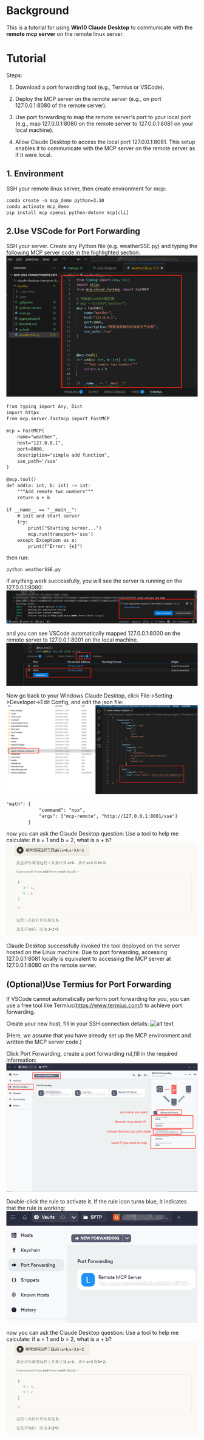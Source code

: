 # Background
This is a tutorial for using **Win10 Claude Desktop** to communicate with the **remote mcp server** on the remote linux server.

# Tutorial
Steps:

1. Download a port forwarding tool (e.g., Termius or VSCode).

2. Deploy the MCP server on the remote server (e.g., on port 127.0.0.1:8080 of the remote server).

3. Use port forwarding to map the remote server's port to your local port (e.g., map 127.0.0.1:8080 on the remote server to 127.0.0.1:8081 on your local machine).

4. Allow Claude Desktop to access the local port 127.0.0.1:8081. This setup enables it to communicate with the MCP server on the remote server as if it were local.

## 1. Environment
SSH your remote linux server, then create environment for mcp:

```
conda create -n mcp_demo python=3.10
conda activate mcp_demo 
pip install mcp openai python-dotenv mcp[cli]
```

## 2.Use VSCode for Port Forwarding
SSH your server. Create any Python file (e.g. weatherSSE.py) and typing the following MCP server code in the highlighted section:
![alt text](Images/image3.png)
```
from typing import Any, Dict
import httpx
from mcp.server.fastmcp import FastMCP

mcp = FastMCP(
    name="weather",
    host="127.0.0.1",
    port=8000,
    description="simple add function",
    sse_path='/sse'
)

@mcp.tool()
def add(a: int, b: int) -> int:
    """Add remote two numbers"""
    return a + b

if __name__ == "__main__":
    # init and start server
    try:
        print("Starting server...")
        mcp.run(transport='sse')
    except Exception as e:
        print(f"Error: {e}")
```

then run:
```
python weatherSSE.py
```

if anything work successfully, you will see the server is running on the 127.0.0.1:8080:
![alt text](Images/image.png)

and you can see VSCode automatically mapped 127.0.0.1:8000 on the remote server to 127.0.0.1:8001 on the local machine.
![alt text](Images/image1.png)

Now go back to your Windows Claude Desktop, click File->Setting->Developer->Edit Config, and edit the json file:
![alt text](Images/image4.png)

```
"math": {
            "command": "npx",
            "args": ["mcp-remote", "http://127.0.0.1:8001/sse"]
        }
```

now you can ask the Claude Desktop question:
Use a tool to help me calculate: if a = 1 and b = 2, what is a + b?
![alt text](Images/image5.png)

Claude Desktop successfully invoked the tool deployed on the server hosted on the Linux machine. Due to port forwarding, accessing 127.0.0.1:8081 locally is equivalent to accessing the MCP server at 127.0.0.1:8080 on the remote server.

## (Optional)Use Termius for Port Forwarding
If VSCode cannot automatically perform port forwarding for you, you can use a free tool like Termius(https://www.termius.com/) to achieve port forwarding.

Create your new host, fill in your SSH connection details:
![alt text](Images/image6.png.png)

(Here, we assume that you have already set up the MCP environment and written the MCP server code.)

Click Port Forwarding, create a port forwarding rul,fill in the required information:
![alt text](Images/Termius.jpg)

Double-click the rule to activate it. If the rule icon turns blue, it indicates that the rule is working:
![alt text](Images/image7.png)

now you can ask the Claude Desktop question:
Use a tool to help me calculate: if a = 1 and b = 2, what is a + b?
![alt text](Images/image5.png)